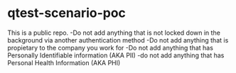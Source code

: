 # qtest-scenario-poc

This is a public repo. 
-Do not add anything that is not locked down in the background via another authentication method
-Do not add anything that is propietary to the company you work for
-Do not add anything that has Personally Identifiable information (AKA PII)
-do not add anything that has Personal Health Information (AKA PHI)
